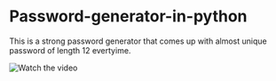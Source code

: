 # Password-generator-in-python

This is a strong password generator that comes up with almost unique password of length 12 evertyime.

![Watch the video](https://github.com/vvaditya23/Password-generator-in-python/assets/70578987/2f3a4e8b-7a3d-4058-bad3-cdefa445fbda)

